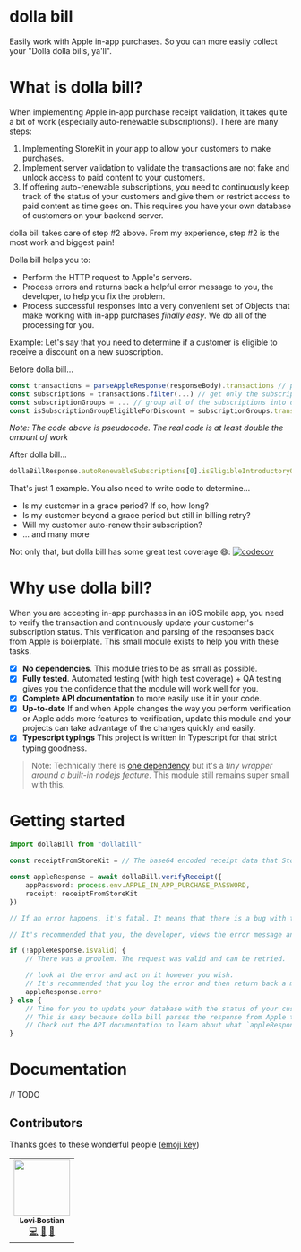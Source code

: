 # dolla bill

Easily work with Apple in-app purchases. So you can more easily collect your "Dolla dolla bills, ya'll".

# What is dolla bill?

When implementing Apple in-app purchase receipt validation, it takes quite a bit of work (especially auto-renewable subscriptions!). There are many steps:
1. Implementing StoreKit in your app to allow your customers to make purchases. 
2. Implement server validation to validate the transactions are not fake and unlock access to paid content to your customers. 
3. If offering auto-renewable subscriptions, you need to continuously keep track of the status of your customers and give them or restrict access to paid content as time goes on. This requires you have your own database of customers on your backend server. 

dolla bill takes care of step #2 above. From my experience, step #2 is the most work and biggest pain! 

Dolla bill helps you to:
* Perform the HTTP request to Apple's servers. 
* Process errors and returns back a helpful error message to you, the developer, to help you fix the problem. 
* Process successful responses into a very convenient set of Objects that make working with in-app purchases *finally easy*. We do all of the processing for you. 

Example: Let's say that you need to determine if a customer is eligible to receive a discount on a new subscription.

Before dolla bill...
```ts
const transactions = parseAppleResponse(responseBody).transactions // parse Apple HTTP response to get transactions 
const subscriptions = transactions.filter(...) // get only the subscription transactions
const subscriptionGroups = ... // group all of the subscriptions into different groups 
const isSubscriptionGroupEligibleForDiscount = subscriptionGroups.transactions.forEach(transaction => transaction.in_trial_period)
```
*Note: The code above is pseudocode. The real code is at least double the amount of work*

After dolla bill...
```ts
dollaBillResponse.autoRenewableSubscriptions[0].isEligibleIntroductoryOffer
```

That's just 1 example. You also need to write code to determine...
* Is my customer in a grace period? If so, how long?
* Is my customer beyond a grace period but still in billing retry?
* Will my customer auto-renew their subscription? 
* ... and many more

Not only that, but dolla bill has some great test coverage 😄: [![codecov](https://codecov.io/gh/levibostian/dollabill-apple/branch/master/graph/badge.svg?token=aVY76EstWN)](https://codecov.io/gh/levibostian/dollabill-apple)

# Why use dolla bill?

When you are accepting in-app purchases in an iOS mobile app, you need to verify the transaction and continuously update your customer's subscription status. This verification and parsing of the responses back from Apple is boilerplate. This small module exists to help you with these tasks.

- [x] **No dependencies**. This module tries to be as small as possible.
- [x] **Fully tested**. Automated testing (with high test coverage) + QA testing gives you the confidence that the module will work well for you.
- [x] **Complete API documentation** to more easily use it in your code.
- [x] **Up-to-date** If and when Apple changes the way you perform verification or Apple adds more features to verification, update this module and your projects can take advantage of the changes quickly and easily.
- [x] **Typescript typings** This project is written in Typescript for that strict typing goodness.

> Note: Technically there is [one dependency](https://github.com/brianleroux/tiny-json-http) but it's a _tiny wrapper around a built-in nodejs feature_. This module still remains super small with this.

# Getting started

```ts
import dollaBill from "dollabill"

const receiptFromStoreKit = // The base64 encoded receipt data that StoreKit gave your app

const appleResponse = await dollaBill.verifyReceipt({
    appPassword: process.env.APPLE_IN_APP_PURCHASE_PASSWORD,
    receipt: receiptFromStoreKit
})

// If an error happens, it's fatal. It means that there is a bug with this library (create a GitHub issue with stacktrace and other info, please) or you the developer made a mistake when using this library.

// It's recommended that you, the developer, views the error message and stacktrace to fix the issue. Note: The error here is not meant to be shown to your users.

if (!appleResponse.isValid) {
    // There was a problem. The request was valid and can be retried.

    // look at the error and act on it however you wish.
    // It's recommended that you log the error and then return back a message to your users saying there was a problem. The error here is meant for the developer to see, not a good error to return back to the user.
    appleResponse.error
} else {
    // Time for you to update your database with the status of your customer and their subscription.
    // This is easy because dolla bill parses the response from Apple to be easily readable.
    // Check out the API documentation to learn about what `appleResponse` properties there are.
}
```

# Documentation

// TODO

## Contributors

Thanks goes to these wonderful people ([emoji key](https://allcontributors.org/docs/en/emoji-key))

<!-- ALL-CONTRIBUTORS-LIST:START - Do not remove or modify this section -->
<!-- prettier-ignore-start -->
<!-- markdownlint-disable -->
<table>
  <tr>
    <td align="center"><a href="https://github.com/levibostian"><img src="https://avatars1.githubusercontent.com/u/2041082?v=4" width="100px;" alt=""/><br /><sub><b>Levi Bostian</b></sub></a><br /><a href="https://github.com/levibostian/Purslane/commits?author=levibostian" title="Code">💻</a> <a href="https://github.com/levibostian/Purslane/commits?author=levibostian" title="Documentation">📖</a> <a href="#maintenance-levibostian" title="Maintenance">🚧</a></td>
  </tr>
</table>

<!-- markdownlint-enable -->
<!-- prettier-ignore-end -->

<!-- ALL-CONTRIBUTORS-LIST:END -->
